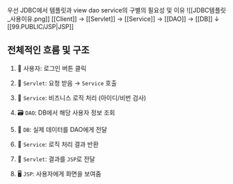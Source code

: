 우선 JDBC에서 템플릿과 view dao service의 구별의 필요성 및 이유
![[JDBC템플릿_사용이유.png]]
[[Client]] → [[Servlet]] → [[Service]] → [[DAO]] → [[DB]]
              ↓
            [[99.PUBLIC/JSP|JSP]]

## 전체적인 흐름 및 구조
1. 👤 사용자: 로그인 버튼 클릭
    
2. 📮 `Servlet`: 요청 받음 → `Service` 호출
    
3. 🧠 `Service`: 비즈니스 로직 처리 (아이디/비번 검사)
    
4. 🗃 `DAO`: DB에서 해당 사용자 정보 조회
    
5. 💾 `DB`: 실제 데이터를 DAO에게 전달
    
6. 🧠 `Service`: 로직 처리 결과 반환
    
7. 📮 `Servlet`: 결과를 `JSP`로 전달
    
8. 🖥 `JSP`: 사용자에게 화면을 보여줌